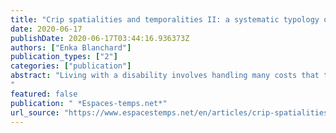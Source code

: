 ```yaml
---
title: "Crip spatialities and temporalities II: a systematic typology of temporal taxes"
date: 2020-06-17
publishDate: 2020-06-17T03:44:16.936373Z
authors: ["Enka Blanchard"]
publication_types: ["2"]
categories: ["publication"]
abstract: "Living with a disability involves handling many costs that the general population is not aware of, which have recently been denounced in the online #CripTax campaign. Those costs can be split into many categories, the principal ones being financial costs (from buying specialised equipment to higher insurance premiums), psychological costs (with increased stress and mental loads), and finally temporal costs. Those temporal costs can be organised into a hierarchy, starting with the simplest costs arising from decreased efficiency when performing basic physical tasks. Well-meaning individuals and institutions, by trying to address the issues of this first layer, often create new types of temporal costs. This applies semi-recursively as new sets of measures and behaviours try to compensate those new costs. This article proposes a decomposition of those temporal costs into such a hierarchical structure, along with an analysis of how they are perceived by the public, which is a central component of the upper layers.
"
featured: false
publication: " *Espaces-temps.net*"
url_source: "https://www.espacestemps.net/en/articles/crip-spatialities-and-temporalities-ii-a-systematic-typology-of-temporal-taxes/"
---
```


